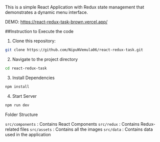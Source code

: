 This is a simple React Application with Redux state management that
demonstrates a dynamic menu interface.

DEMO: https://react-redux-task-brown.vercel.app/

##Instruction to Execute the code

1. Clone this repository:

```bash
git clone https://github.com/NipuNVemula06/react-redux-task.git
```

2. Navigate to the project directory

```bash
cd react-redux-task
```

3. Install Dependencies

```bash
npm install
```

4.  Start Server

```bash
npm run dev
```

Folder Structure

`src/components` : Contains React Components
`src/redux` : Contains Redux-related files
`src/assets` : Contains all the images
`src/data` : Contains data used in the application
